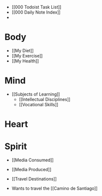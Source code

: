 - [[000 Todoist Task List]] 
- [[000 Daily Note Index]]
- 
# Body
- [[My Diet]]
- [[My Exercise]]
- [[My Health]]
# Mind
- [[Subjects of Learning]]
    - [[Intellectual Disciplines]]
    - [[Vocational Skills]]
# Heart

# Spirit
- [[Media Consumed]]
- [[Media Produced]]
- [[Travel Destinations]]

- Wants to travel the [[Camino de Santiago]]



